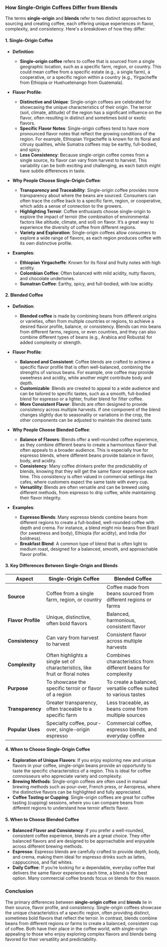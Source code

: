 ### How Single-Origin Coffees Differ from Blends

The terms **single-origin** and **blends** refer to two distinct approaches to sourcing and creating coffee, each offering unique experiences in flavor, complexity, and consistency. Here's a breakdown of how they differ:

#### 1. **Single-Origin Coffee**

- **Definition**:
  - **Single-origin coffee** refers to coffee that is sourced from a single geographic location, such as a specific farm, region, or country. This could mean coffee from a specific estate (e.g., a single farm), a cooperative, or a specific region within a country (e.g., Yirgacheffe from Ethiopia or Huehuetenango from Guatemala).
  
- **Flavor Profile**:
  - **Distinctive and Unique**: Single-origin coffees are celebrated for showcasing the unique characteristics of their origin. The terroir (soil, climate, altitude) of the region has a significant influence on the flavor, often resulting in distinct and sometimes bold or exotic flavors.
  - **Specific Flavor Notes**: Single-origin coffees tend to have more pronounced flavor notes that reflect the growing conditions of the region. For example, Ethiopian Yirgacheffe is known for its floral and citrusy qualities, while Sumatra coffees may be earthy, full-bodied, and spicy.
  - **Less Consistency**: Because single-origin coffee comes from a single source, its flavor can vary from harvest to harvest. This variability can be both exciting and challenging, as each batch might have subtle differences in taste.

- **Why People Choose Single-Origin Coffee**:
  - **Transparency and Traceability**: Single-origin coffee provides more transparency about where the beans are sourced. Consumers can often trace the coffee back to a specific farm, region, or cooperative, which adds a sense of connection to the growers.
  - **Highlighting Terroir**: Coffee enthusiasts choose single-origin to explore the impact of terroir (the combination of environmental factors like altitude, climate, and soil) on flavor. It’s a great way to experience the diversity of coffee from different regions.
  - **Variety and Exploration**: Single-origin coffees allow consumers to explore a wide range of flavors, as each region produces coffee with its own distinctive profile.

- **Examples**:
  - **Ethiopian Yirgacheffe**: Known for its floral and fruity notes with high acidity.
  - **Colombian Coffee**: Often balanced with mild acidity, nutty flavors, and chocolate undertones.
  - **Sumatran Coffee**: Earthy, spicy, and full-bodied, with low acidity.

#### 2. **Blended Coffee**

- **Definition**:
  - **Blended coffee** is made by combining beans from different origins or varieties, often from multiple countries or regions, to achieve a desired flavor profile, balance, or consistency. Blends can mix beans from different farms, regions, or even countries, and they can also combine different types of beans (e.g., Arabica and Robusta) for added complexity or strength.

- **Flavor Profile**:
  - **Balanced and Consistent**: Coffee blends are crafted to achieve a specific flavor profile that is often well-balanced, combining the strengths of various beans. For example, one coffee may provide sweetness and acidity, while another might contribute body and depth.
  - **Customizable**: Blends are created to appeal to a wide audience and can be tailored to specific tastes, such as a smooth, full-bodied blend for espresso or a lighter, fruitier blend for filter coffee.
  - **More Consistent Flavor**: Blends are often designed to provide consistency across multiple harvests. If one component of the blend changes slightly due to seasonality or variations in the crop, the other components can be adjusted to maintain the desired taste.

- **Why People Choose Blended Coffee**:
  - **Balance of Flavors**: Blends offer a well-rounded coffee experience, as they combine different beans to create a harmonious flavor that often appeals to a broader audience. This is especially true for espresso blends, where different beans provide balance in flavor, body, and acidity.
  - **Consistency**: Many coffee drinkers prefer the predictability of blends, knowing that they will get the same flavor experience each time. This consistency is often valued in commercial settings like cafes, where customers expect the same taste with every cup.
  - **Versatility**: Blends are often versatile and can be brewed using different methods, from espresso to drip coffee, while maintaining their flavor integrity.

- **Examples**:
  - **Espresso Blends**: Many espresso blends combine beans from different regions to create a full-bodied, well-rounded coffee with depth and crema. For instance, a blend might mix beans from Brazil (for sweetness and body), Ethiopia (for acidity), and India (for boldness).
  - **Breakfast Blend**: A common type of blend that is often light to medium roast, designed for a balanced, smooth, and approachable flavor profile.

#### 3. **Key Differences Between Single-Origin and Blends**

| **Aspect**          | **Single-Origin Coffee**                      | **Blended Coffee**                               |
|---------------------|-----------------------------------------------|-------------------------------------------------|
| **Source**          | Coffee from a single farm, region, or country | Coffee made from beans sourced from different regions or farms |
| **Flavor Profile**  | Unique, distinctive, often bold flavors       | Balanced, harmonious, consistent flavor         |
| **Consistency**     | Can vary from harvest to harvest              | Consistent flavor across multiple harvests      |
| **Complexity**      | Often highlights a single set of characteristics, like fruit or floral notes | Combines characteristics from different beans for complexity |
| **Purpose**         | To showcase the specific terroir or flavor of a region | To create a balanced, versatile coffee suited to various tastes |
| **Transparency**    | Greater transparency, often traceable to a specific farm | Less traceable, as beans come from multiple sources |
| **Popular Uses**    | Specialty coffee, pour-over, single-origin espresso | Commercial coffee, espresso blends, and everyday coffee |

#### 4. **When to Choose Single-Origin Coffee**

- **Exploration of Unique Flavors**: If you enjoy exploring new and unique flavors in your coffee, single-origin beans provide an opportunity to taste the specific characteristics of a region. This is ideal for coffee connoisseurs who appreciate variety and complexity.
- **Brewing Methods**: Single-origin coffees are often used in manual brewing methods such as pour-over, French press, or Aeropress, where the distinctive flavors can be highlighted and fully appreciated.
- **Coffee Tasting or Cupping**: Single-origin coffees are great for coffee tasting (cupping) sessions, where you can compare beans from different regions to understand how terroir affects flavor.

#### 5. **When to Choose Blended Coffee**

- **Balanced Flavor and Consistency**: If you prefer a well-rounded, consistent coffee experience, blends are a great choice. They offer balanced flavors and are designed to be approachable and enjoyable across different brewing methods.
- **Espresso**: Espresso blends are carefully crafted to provide depth, body, and crema, making them ideal for espresso drinks such as lattes, cappuccinos, and flat whites.
- **Daily Coffee**: If you’re looking for a dependable, everyday coffee that delivers the same flavor experience each time, a blend is the best option. Many commercial coffee brands focus on blends for this reason.

### Conclusion

The primary differences between **single-origin coffee** and **blends** lie in their source, flavor profile, and consistency. Single-origin coffees showcase the unique characteristics of a specific region, often providing distinct, sometimes bold flavors that reflect the terroir. In contrast, blends combine beans from different regions or farms to create a balanced, consistent cup of coffee. Both have their place in the coffee world, with single-origin appealing to those who enjoy exploring complex flavors and blends being favored for their versatility and predictability.